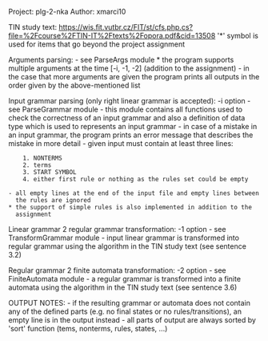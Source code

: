 Project: plg-2-nka
Author: xmarci10

TIN study text: https://wis.fit.vutbr.cz/FIT/st/cfs.php.cs?file=%2Fcourse%2FTIN-IT%2Ftexts%2Fopora.pdf&cid=13508
'*' symbol is used for items that go beyond the project assignment

Arguments parsing:
    - see ParseArgs module
    * the program supports multiple arguments at the time [-i, -1, -2] 
      (addition to the assignment)
    - in the case that more arguments are given the program prints all outputs 
      in the order given by the above-mentioned list

Input grammar parsing (only right linear grammar is accepted): -i option
    - see ParseGrammar module
    - this module contains all functions used to check the correctness of an 
      input grammar and also a definition of data type which is used to 
      represents an input grammar
    - in case of a mistake in an input grammar, the program prints an error 
      message that describes the mistake in more detail
    - given input must contain at least three lines: 
        
        1. NONTERMS
        2. terms
        3. START SYMBOL
        4. either first rule or nothing as the rules set could be empty

    - all empty lines at the end of the input file and empty lines between 
      the rules are ignored
    * the support of simple rules is also implemented in addition to the 
      assignment

Linear grammar 2 regular grammar transformation: -1 option
    - see TransformGrammar module
    - input linear grammar is transformed into regular grammar using the 
      algorithm in the TIN study text (see sentence 3.2)

Regular grammar 2 finite automata transformation: -2 option
    - see FiniteAutomata module
    - a regular grammar is transformed into a finite automata using the 
      algorithm in the TIN study text (see sentence 3.6)

OUTPUT NOTES:
    - if the resulting grammar or automata does not contain any of the defined 
      parts (e.g. no final states or no rules/transitions), an empty line is in 
      the output instead
    - all parts of output are always sorted by 'sort' function (tems, nonterms, 
      rules, states, ...)
